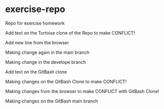 # exercise-repo
Repo for exercise homework

Add text on the Tortoise clone of the Repo to make CONFLICT!

Add new line from the browser


Making change again in the main branch

Making change in the develope branch

Add text on the GitBash clone


Making changes on the GitBash Clone to make CONFLICT!

Making changes from the browser to make CONFLICT with GitBash Clone!

Making changes on the GitBash main branch

